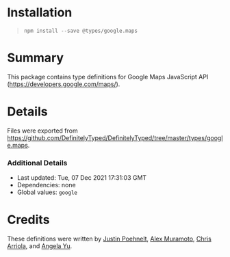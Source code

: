 # Installation
> `npm install --save @types/google.maps`

# Summary
This package contains type definitions for Google Maps JavaScript API (https://developers.google.com/maps/).

# Details
Files were exported from https://github.com/DefinitelyTyped/DefinitelyTyped/tree/master/types/google.maps.

### Additional Details
 * Last updated: Tue, 07 Dec 2021 17:31:03 GMT
 * Dependencies: none
 * Global values: `google`

# Credits
These definitions were written by [Justin Poehnelt](https://github.com/jpoehnelt), [Alex Muramoto](https://github.com/amuramoto), [Chris Arriola](https://github.com/arriolac), and [Angela Yu](https://github.com/wangela).
